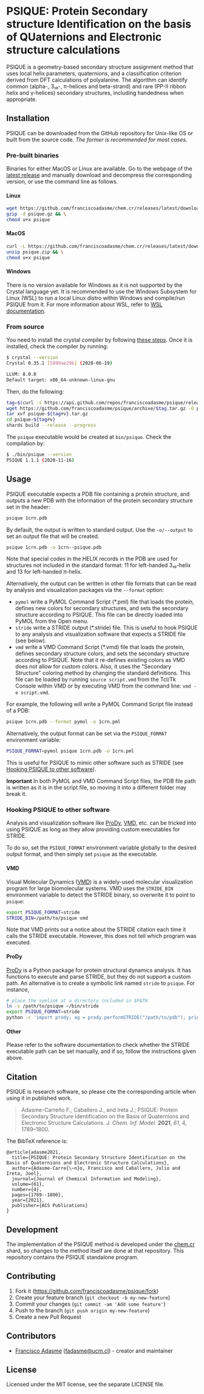 # PSIQUE: Protein Secondary structure Identification on the basis of QUaternions and Electronic structure calculations

PSIQUE is a geometry-based secondary structure assignment method that uses local helix parameters, quaternions, and a classification criterion derived from DFT calculations of polyalanine.
The algorithm can identify common (alpha-, 3₁₀-, π-helices and beta-strand) and rare (PP-II ribbon helix and γ-helices) secondary structures, including handedness when appropriate.

## Installation

PSIQUE can be downloaded from the GitHub repository for Unix-like OS or built from the source code. _The former is recommended for most cases._

### Pre-built binaries

Binaries for either MacOS or Linux are available. Go to the webpage of the [latest release](https://github.com/franciscoadasme/chem.cr/releases/latest) and manually download and decompress the corresponding version, or use the command line as follows.

#### Linux

```sh
wget https://github.com/franciscoadasme/chem.cr/releases/latest/download/psique-linux.gz -O psique.gz && \
gzip -d psique.gz && \
chmod u+x psique
```

#### MacOS

```sh
curl -L https://github.com/franciscoadasme/chem.cr/releases/latest/download/psique-darwin.zip -o psique.zip && \
unzip psique.zip && \
chmod u+x psique
```

#### Windows

There is no version available for Windows as it is not supported by the Crystal language yet. It is recommended to use the Windows Subsystem for Linux (WSL) to run a local Linux distro within Windows and compile/run PSIQUE from it. For more information about WSL, refer to [WSL documentation](https://docs.microsoft.com/en-us/windows/wsl/about).

### From source

You need to install the crystal compiler by following [these steps](https://crystal-lang.org/install). Once it is installed, check the compiler by running:

```sh
$ crystal --version
Crystal 0.35.1 [5999ae29b] (2020-06-19)

LLVM: 8.0.0
Default target: x86_64-unknown-linux-gnu
```

Then, do the following:

```sh
tag=$(curl -s https://api.github.com/repos/franciscoadasme/psique/releases/latest | grep "tag_name" | cut -d\" -f4)
wget https://github.com/franciscoadasme/psique/archive/$tag.tar.gz -O psique-${tag#v}.tar.gz
tar xvf psique-${tag#v}.tar.gz
cd psique-${tag#v}
shards build --release --progress
```

The `psique` executable would be created at `bin/psique`. Check the compilation by:

```sh
$ ./bin/psique --version
PSIQUE 1.1.1 (2020-11-16)
```

## Usage

PSIQUE executable expects a PDB file containing a protein structure, and outputs a new PDB with the information of the protein secondary structure set in the header:

```sh
psique 1crn.pdb
```

By default, the output is written to standard output. Use the `-o/--output` to set an output file that will be created.

```sh
psique 1crn.pdb -o 1crn--psique.pdb
```

Note that special codes in the HELIX records in the PDB are used for structures not included in the standard format: 11 for left-handed 3₁₀-helix and 13 for left-handed π-helix.

Alternatively, the output can be written in other file formats that can be read by analysis and visualization packages via the `--format` option:

- `pymol` write a PyMOL Command Script (\*.pml) file that loads the protein, defines new colors for secondary structures, and sets the secondary structure according to PSIQUE. This file can be directly loaded into PyMOL from the Open menu.
- `stride` write a STRIDE output (\*.stride) file. This is useful to hook PSIQUE to any analysis and visualization software that expects a STRIDE file (see below).
- `vmd` write a VMD Command Script (\*.vmd) file that loads the protein, defines secondary structure colors, and sets the secondary structure according to PSIQUE.
  Note that it re-defines existing colors as VMD does not allow for custom colors.
  Also, it uses the "Secondary Structure" coloring method by changing the standard definitions.
  This file can be loaded by running `source script.vmd` from the Tcl/Tk Console within VMD or by executing VMD from the command line: `vmd -e script.vmd`.

For example, the following will write a PyMOL Command Script file instead of a PDB:

```sh
psique 1crn.pdb --format pymol -o 1crn.pml
```

Alternatively, the output format can be set via the `PSIQUE_FORMAT` environment variable:

```sh
PSIQUE_FORMAT=pymol psique 1crn.pdb -o 1crn.pml
```

This is useful for PSIQUE to mimic other software such as STRIDE (see [Hooking PSIQUE to other software](#hooking-psique-to-other-software)).

**Important** In both PyMOL and VMD Command Script files, the PDB file path is written as it is in the script file, so moving it into a different folder may break it.

### Hooking PSIQUE to other software

Analysis and visualization software like [ProDy](http://prody.csb.pitt.edu/), [VMD](https://www.ks.uiuc.edu/Research/vmd/), etc. can be tricked into using PSIQUE as long as they allow providing custom executables for STRIDE.

To do so, set the `PSIQUE_FORMAT` environment variable globally to the desired output format, and then simply set `psique` as the executable.

#### VMD

Visual Molecular Dynamics ([VMD](https://www.ks.uiuc.edu/Research/vmd/)) is a widely-used molecular visualization program for large biomolecular systems.
VMD uses the `STRIDE_BIN` environment variable to detect the STRIDE binary, so overwrite it to point to `psique`:

```sh
export PSIQUE_FORMAT=stride
STRIDE_BIN=/path/to/psique vmd
```

Note that VMD prints out a notice about the STRIDE citation each time it calls the STRIDE executable.
However, this does not tell which program was executed.

#### ProDy

[ProDy](http://prody.csb.pitt.edu/index.html) is a Python package for protein structural dynamics analysis.
It has functions to execute and parse STRIDE, but they do not support a custom path.
An alternative is to create a symbolic link named `stride` to `psique`.
For instance,

```sh
# place the symlink at a directory included in $PATH
ln -s /path/to/psique ~/bin/stride
export PSIQUE_FORMAT=stride
python -c 'import prody; ag = prody.performSTRIDE("/path/to/pdb"); print(ag.getSecstrs())'
```

#### Other

Please refer to the software documentation to check whether the STRIDE executable path can be set manually, and if so, follow the instructions given above.

## Citation

PSIQUE is research software, so please cite the corresponding article when using it in published work.

> Adasme-Carreño F., Caballero J., and Ireta J.; PSIQUE: Protein Secondary Structure Identification on the Basis of Quaternions and Electronic Structure Calculations. _J. Chem. Inf. Model._ **2021**, _61_, 4, 1789–1800.

The BibTeX reference is:

```text
@article{adasme2021,
  title={PSIQUE: Protein Secondary Structure Identification on the Basis of Quaternions and Electronic Structure Calculations},
  author={Adasme-Carre{\~n}o, Francisco and Caballero, Julio and Ireta, Joel},
  journal={Journal of Chemical Information and Modeling},
  volume={61},
  number={4},
  pages={1789--1800},
  year={2021},
  publisher={ACS Publications}
}
```

## Development

The implementation of the PSIQUE method is developed under the [chem.cr](https://github.com/franciscoadasme/chem.cr) shard, so changes to the method itself are done at that repository.
This repository contains the PSIQUE standalone program.

## Contributing

1. Fork it (<https://github.com/franciscoadasme/psique/fork>)
2. Create your feature branch (`git checkout -b my-new-feature`)
3. Commit your changes (`git commit -am 'Add some feature'`)
4. Push to the branch (`git push origin my-new-feature`)
5. Create a new Pull Request

## Contributors

- [Francisco Adasme](https://github.com/franciscoadasme) ([fadasme@ucm.cl](mailto:fadasme@ucm.cl)) - creator and maintainer

## License

Licensed under the MIT license, see the separate LICENSE file.
